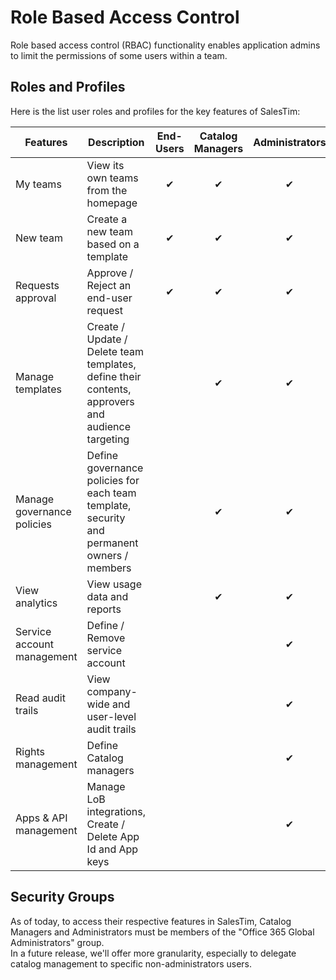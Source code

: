 # Role Based Access Control

<Classification level="public" />

Role based access control (RBAC) functionality enables application admins to limit the permissions of some users within a team.

## Roles and Profiles
Here is the list user roles and profiles for the key features of SalesTim:

| Features | Description | End-Users | Catalog Managers | Administrators |
|----------|-------------|:---------:|:----------------:|:--------------:|
| My teams | View its own teams from the homepage | ✔ | ✔ | ✔ |
| New team | Create a new team based on a template | ✔ | ✔ | ✔ |
| Requests approval | Approve / Reject an end-user request | ✔ | ✔ | ✔ |
| Manage templates | Create / Update / Delete team templates, define their contents, approvers and audience targeting | | ✔ | ✔ |
| Manage governance policies | Define governance policies for each team template, security and permanent owners / members | | ✔ | ✔ |
| View analytics | View usage data and reports | | ✔ | ✔ |
| Service account management | Define / Remove service account | | | ✔ |
| Read audit trails | View company-wide and user-level audit trails | | | ✔ |
| Rights management | Define Catalog managers | | | ✔ |
| Apps & API management | Manage LoB integrations, Create / Delete App Id and App keys | | | ✔ |

## Security Groups

As of today, to access their respective features in SalesTim, Catalog Managers and Administrators must be members of the "Office 365 Global Administrators" group.  
In a future release, we'll offer more granularity, especially to delegate catalog management to specific non-administrators users.
